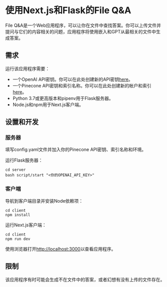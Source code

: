 # 使用Next.js和Flask的File Q&A

File Q&A是一个Web应用程序，可以让你在文件中查找答案。你可以上传文件并提问与它们的内容相关的问题，应用程序将使用嵌入和GPT从最相关的文件中生成答案。

## 需求

运行该应用程序需要：

- 一个OpenAI API密钥。你可以在此处创建新的API密钥[here](https://beta.openai.com/account/api-keys)。
- 一个Pinecone API密钥和索引名称。你可以在此处创建新的帐户和索引[here](https://www.pinecone.io/)。
- Python 3.7或更高版本和pipenv用于Flask服务器。
- Node.js和npm用于Next.js客户端。

## 设置和开发

### 服务器

填写config.yaml文件并加入你的Pinecone API密钥、索引名称和环境。

运行Flask服务器：

```
cd server
bash script/start "<你的OPENAI_API_KEY>"
```

### 客户端

导航到客户端目录并安装Node依赖项：

```
cd client
npm install
```

运行Next.js客户端：

```
cd client
npm run dev
```

使用浏览器打开[http://localhost:3000](http://localhost:3000)以查看应用程序。

## 限制

该应用程序有时可能会生成不在文件中的答案，或者幻想有没有上传的文件存在。